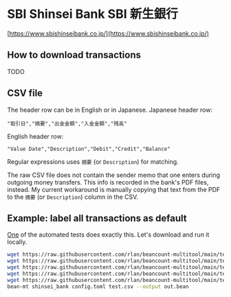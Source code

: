 # SBI Shinsei Bank SBI 新生銀行

[https://www.sbishinseibank.co.jp/](https://www.sbishinseibank.co.jp/)

## How to download transactions

TODO

## CSV file

The header row can be in English or in Japanese.
Japanese header row:

```csv
"取引日","摘要","出金金額","入金金額","残高"
```

English header row:

```csv
"Value Date","Description","Debit","Credit","Balance"
```

Regular expressions uses `摘要` (or `Description`) for matching.

The raw CSV file does not contain the sender memo that one enters during outgoing money transfers. This info is recorded in the bank's PDF files, instead. My current workaround is manually copying that text from the PDF to the `摘要` (or `Description`) column in the CSV.

## Example: label all transactions as default

[One](https://github.com/rlan/beancount-multitool/tree/main/tests/data/shinsei_bank) of the automated tests does exactly this. Let's download and run it locally.

```sh
wget https://raw.githubusercontent.com/rlan/beancount-multitool/main/tests/data/shinsei_bank/config.toml
wget https://raw.githubusercontent.com/rlan/beancount-multitool/main/tests/data/shinsei_bank/credit_mapping.toml
wget https://raw.githubusercontent.com/rlan/beancount-multitool/main/tests/data/shinsei_bank/debit_mapping.toml
wget https://raw.githubusercontent.com/rlan/beancount-multitool/main/tests/data/shinsei_bank/test.bean
wget https://raw.githubusercontent.com/rlan/beancount-multitool/main/tests/data/shinsei_bank/test.csv
bean-mt shinsei_bank config.toml test.csv --output out.bean
```

